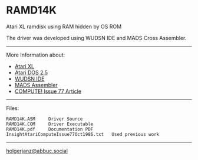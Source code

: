 # RAMD14K
Atari XL ramdisk using RAM hidden by OS ROM

The driver was developed using WUDSN IDE and MADS Cross Assembler.

---

More Information about:

- [Atari XL](https://en.wikipedia.org/wiki/Atari_8-bit_family)
- [Atari DOS 2.5](https://en.wikipedia.org/wiki/Atari_DOS#2.5)
- [WUDSN IDE](http://www.wudsn.com/index.php/ide)
- [MADS Assembler](http://mads.atari8.info/mads_eng.html)
- [COMPUTE! Issue 77 Article](https://archive.org/details/1986-10-compute-magazine/page/n111)

---

Files:

    RAMD14K.ASM     Driver Source
    RAMD14K.COM     Driver Executable 
    RAMD14K.pdf     Documentation PDF
    InsightAtariComputeIssue77Oct1986.txt   Used previous work

---

holgerjanz@abbuc.social


